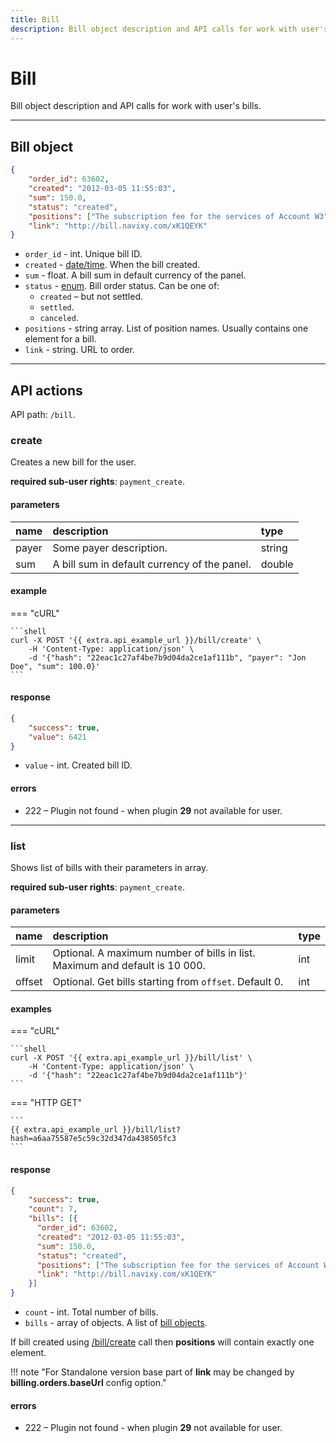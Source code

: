```yaml
---
title: Bill
description: Bill object description and API calls for work with user's bills.
---
```


# Bill

Bill object description and API calls for work with user's bills.

***

## Bill object

```json
{
    "order_id": 63602,
    "created": "2012-03-05 11:55:03",
    "sum": 150.0,
    "status": "created",
    "positions": ["The subscription fee for the services of Account W3"],
    "link": "http://bill.navixy.com/xK1QEYK"
}
```

* `order_id` - int. Unique bill ID.
* `created` - [date/time](../../getting-started.md#data-types). When the bill created.
* `sum` - float. A bill sum in default currency of the panel.
* `status` - [enum](../../getting-started.md#data-types). Bill order status. Can be one of:
    * `created` – but not settled.
    * `settled`.
    * `canceled`.
* `positions` - string array. List of position names. Usually contains one element for a bill.
* `link` - string. URL to order.

***

## API actions

API path: `/bill`.

### create

Creates a new bill for the user. 

**required sub-user rights**: `payment_create`.

#### parameters

| name  | description                                  | type   |
|:------|:---------------------------------------------|:-------|
| payer | Some payer description.                      | string |
| sum   | A bill sum in default currency of the panel. | double |

#### example

=== "cURL"

    ```shell
    curl -X POST '{{ extra.api_example_url }}/bill/create' \
        -H 'Content-Type: application/json' \
        -d '{"hash": "22eac1c27af4be7b9d04da2ce1af111b", "payer": "Jon Doe", "sum": 100.0}'
    ```

#### response

```json
{
    "success": true,
    "value": 6421
}
```

* `value` - int. Created bill ID.

#### errors

* 222 – Plugin not found - when plugin **29** not available for user.

***

### list

Shows list of bills with their parameters in array. 

**required sub-user rights**: `payment_create`.

#### parameters

| name   | description                                                                 | type |
|:-------|:----------------------------------------------------------------------------|:-----|
| limit  | Optional. A maximum number of bills in list. Maximum and default is 10 000. | int  |
| offset | Optional. Get bills starting from `offset`. Default 0.                      | int  |

#### examples

=== "cURL"

    ```shell
    curl -X POST '{{ extra.api_example_url }}/bill/list' \
        -H 'Content-Type: application/json' \
        -d '{"hash": "22eac1c27af4be7b9d04da2ce1af111b"}'
    ```

=== "HTTP GET"

    ```
    {{ extra.api_example_url }}/bill/list?hash=a6aa75587e5c59c32d347da438505fc3
    ```

#### response

```json
{
    "success": true,
    "count": 7,
    "bills": [{
      "order_id": 63602,
      "created": "2012-03-05 11:55:03",
      "sum": 150.0,
      "status": "created",
      "positions": ["The subscription fee for the services of Account W3"],
      "link": "http://bill.navixy.com/xK1QEYK"
    }]
}
```

* `count` - int. Total number of bills.
* `bills` - array of objects. A list of [bill objects](#bill-object).

If bill created using [/bill/create](#create) call then **positions** will contain exactly one element.

!!! note "For Standalone version base part of **link** may be changed by **billing.orders.baseUrl** config option."

#### errors

* 222 – Plugin not found - when plugin **29** not available for user.
